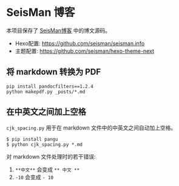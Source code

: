# SeisMan 博客

本项目保存了 [SeisMan博客](http://seisman.info) 中的博文源码。

- Hexo配置: https://github.com/seisman/seisman.info
- 主题配置: https://github.com/seisman/hexo-theme-next


## 将 markdown 转换为 PDF

```
pip install pandocfilters==1.2.4
python makepdf.py _posts/*.md
```

## 在中英文之间加上空格

`cjk_spacing.py` 用于在 markdown 文件中的中英文之间自动加上空格。

```
$ pip install pangu
$ python cjk_spacing.py *.md
```

对 markdown 文件处理时的若干错误:

1. `**中文**` 会变成 `** 中文 **`
2. `-10` 会变成 `- 10`
